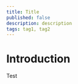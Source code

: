 ```yaml
---
title: Title 
published: false
description: description
tags: tag1, tag2
---
```


# Introduction
Test